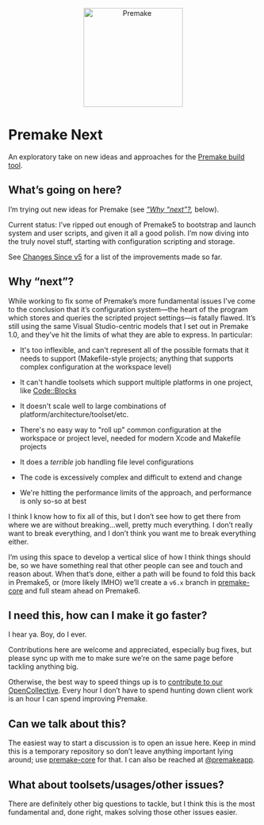 <p align="center">
  <a href="https://premake.github.io/" target="blank"><img src="https://premake.github.io/premake-logo.png" height="200" width="200" alt="Premake" /></a>
</p>

# Premake Next

An exploratory take on new ideas and approaches for the [Premake build tool](https://premake.github.io/).

## What’s going on here?

I’m trying out new ideas for Premake (see _[“Why “next”?](#why-next),_ below).

Current status: I’ve ripped out enough of Premake5 to bootstrap and launch system and user scripts, and given it all a good polish. I’m now diving into the truly novel stuff, starting with configuration scripting and storage.

See [Changes Since v5](https://github.com/starkos/premake-next/blob/master/docs/changes-since-v5.md) for a list of the improvements made so far.

## Why “next”?

While working to fix some of Premake’s more fundamental issues I’ve come to the conclusion that it’s configuration system—the heart of the program which stores and queries the scripted project settings—is fatally flawed. It’s still using the same Visual Studio-centric models that I set out in Premake 1.0, and they’ve hit the limits of what they are able to express. In particular:

- It's too inflexible, and can't represent all of the possible formats that it needs to support (Makefile-style projects; anything that supports complex configuration at the workspace level)

- It can't handle toolsets which support multiple platforms in one project, like [Code::Blocks](http://www.codeblocks.org)

- It doesn't scale well to large combinations of platform/architecture/toolset/etc.

- There's no easy way to "roll up" common configuration at the workspace or project level, needed for modern Xcode and Makefile projects

- It does a _terrible_ job handling file level configurations

- The code is excessively complex and difficult to extend and change

- We're hitting the performance limits of the approach, and performance is only so-so at best

I think I know how to fix all of this, but I don’t see how to get there from where we are without breaking…well, pretty much everything. I don’t really want to break everything, and I don’t think you want me to break everything either.

I’m using this space to develop a vertical slice of how I think things should be, so we have something real that other people can see and touch and reason about. When that’s done, either a path will be found to fold this back in Premake5, or (more likely IMHO) we’ll create a `v6.x` branch in [premake-core][pc] and full steam ahead on Premake6.

## I need this, how can I make it go faster?

I hear ya. Boy, do I ever.

Contributions here are welcome and appreciated, especially bug fixes, but please sync up with me to make sure we’re on the same page before tackling anything big.

Otherwise, the best way to speed things up is to [contribute to our OpenCollective][oc]. Every hour I don’t have to spend hunting down client work is an hour I can spend improving Premake.

## Can we talk about this?

The easiest way to start a discussion is to open an issue here. Keep in mind this is a temporary repository so don’t leave anything important lying around; use [premake-core][pc] for that. I can also be reached at [@premakeapp][tw].

## What about toolsets/usages/other issues?

There are definitely other big questions to tackle, but I think this is the most fundamental and, done right, makes solving those other issues easier.

[oc]: https://opencollective.com/premake
[pc]: https://github.com/premake/premake-core
[tw]: https://twitter.com/premakeapp

